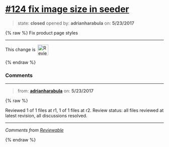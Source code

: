 # [\#124 fix image size in seeder](https://github.com/adrianharabula/condr/pull/124)

> state: **closed** opened by: **adrianharabula** on: **5/23/2017**

{% raw %}
Fix product page styles

<!-- Reviewable:start -->
---
This change is [<img src="https://reviewable.io/review_button.svg" height="34" align="absmiddle" alt="Reviewable"/>](https://reviewable.io/reviews/adrianharabula/condr/124)
<!-- Reviewable:end -->

{% endraw %}


### Comments

---
> from: [**adrianharabula**](https://github.com/adrianharabula/condr/pull/124#issuecomment-303391052) on: **5/23/2017**

{% raw %}




Reviewed 1 of 1 files at r1, 1 of 1 files at r2.
Review status: all files reviewed at latest revision, all discussions resolved.

---



*Comments from [Reviewable](https://reviewable.io:443/reviews/adrianharabula/condr/124)*
<!-- Sent from Reviewable.io -->

{% endraw %}
